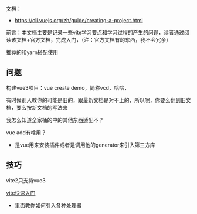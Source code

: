 文档：

- https://cli.vuejs.org/zh/guide/creating-a-project.html

前言：本文档主要是记录一些vite学习要点和学习过程的产生的问题，读者通过阅读该文档+官方文档，完成入门，（注：官方文档有的东西，我不会冗余）

推荐的和yarn搭配使用

## 问题

构建vue3项目：vue create demo，简称vcd，哈哈，

有时候别人教你的可能是旧的，跟最新文档是对不上的，所以呢，你要么翻到旧文档，要么按新文档的写法来

我怎么知道全家桶的中的其他东西适配不？

vue add有啥用？

- 是vue用来安装插件或者是调用他的generator来引入第三方库

## 技巧

vite2只支持vue3

[vite快速入门](https://juejin.cn/post/6910014283707318279#heading-0)

- 里面教你如何引入各种处理器
